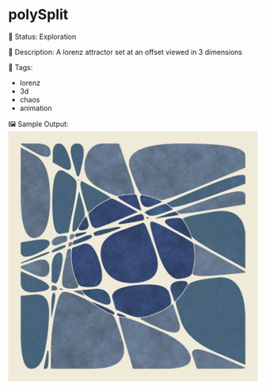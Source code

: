 # polySplit

🧪 Status: Exploration

📎 Description: A lorenz attractor set at an offset viewed in 3 dimensions

🎨 Tags: 
- lorenz
- 3d
- chaos
- animation

🖼️ Sample Output:  
<img src="polySplit1718121757855.webp" alt="polySplit Sample Output" width="800" />
